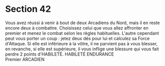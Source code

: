 # Section 42

Vous avez réussi à venir à bout de deux Arcadiens du Nord, mais 
il en reste encore deux à combattre. Choisissez celui que vous 
allez affronter en premier et menez le combat selon les règles 
habituelles. L'autre cependant peut vous porter un coup : jetez 
deux dés pour lui et calculez sa Force d'Attaque. Si elle est 
inférieure à la vôtre, il ne parvient pas à vous blesser, en 
revanche, si elle est supérieure, il vous inflige une blessure qui 
vous fait perdre 2 points d'HABILETÉ. 
HABILETÉ ENDURANCE  
Premier ARCADIEN